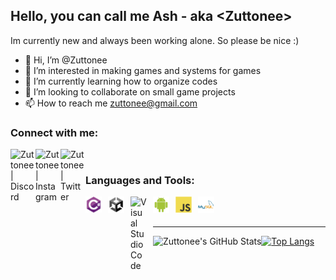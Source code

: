 ## Hello, you can call me Ash - aka \<Zuttonee>

Im currently new and always been working alone. So please be nice :)
- 👋 Hi, I’m @Zuttonee
- 👀 I’m interested in making games and systems for games
- 🌱 I’m currently learning how to organize codes
- 💞️ I’m looking to collaborate on small game projects
- 📫 How to reach me zuttonee@gmail.com

### Connect with me:

[<img align="left" alt="Zuttonee | Discord" width="40px" src="https://img.icons8.com/color/144/000000/discord-logo.png" />][Discord]
[<img align="left" alt="Zuttonee | Instagram" width="40px" src="https://img.icons8.com/fluency/144/000000/instagram-new.png" />][Instagram]
[<img align="left" alt="Zuttonee | Twitter" width="40px" src="https://img.icons8.com/color/96/000000/twitter--v1.png" />][Twitter]

<br/>

### Languages and Tools:

<img align="left" alt="C#" width="26px" src="https://raw.githubusercontent.com/devicons/devicon/2ae2a900d2f041da66e950e4d48052658d850630/icons/csharp/csharp-original.svg" style="padding-right:10px;" />
<img align="left" alt="Unity" width="26px" src="https://raw.githubusercontent.com/devicons/devicon/2ae2a900d2f041da66e950e4d48052658d850630/icons/unity/unity-original.svg" style="padding-right:10px;" />
<img align="left" alt="Visual Studio Code" width="26px" src="https://cdn.jsdelivr.net/gh/devicons/devicon/icons/vscode/vscode-original.svg" style="padding-right:10px;" />
<img align="left" alt="Android" width="26px" src="https://raw.githubusercontent.com/devicons/devicon/2ae2a900d2f041da66e950e4d48052658d850630/icons/android/android-original.svg" style="padding-right:10px;" />
<img align="left" alt="Javascript" width="26px" src="https://raw.githubusercontent.com/devicons/devicon/2ae2a900d2f041da66e950e4d48052658d850630/icons/javascript/javascript-original.svg" style="padding-right:10px;" />
<img align="left" alt="SQL" width="26px" src="https://raw.githubusercontent.com/devicons/devicon/2ae2a900d2f041da66e950e4d48052658d850630/icons/mysql/mysql-original-wordmark.svg" style="padding-right:10px;" />

<br/>
<br/>

---

<img align="left" alt="Zuttonee's GitHub Stats" src="https://github-readme-stats.vercel.app/api?username=Zuttonee&&theme=dracula&show_icons=true" />

[![Top Langs](https://github-readme-stats.vercel.app/api/top-langs/?username=zuttonee&layout=compact&theme=dracula)](https://github.com/zuttonee/github-readme-stats)


[Discord]: https://www.google.com
[Instagram]: https://www.google.com
[Twitter]: https://www.google.com
